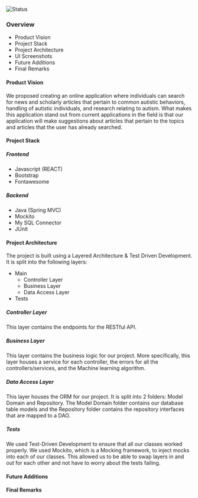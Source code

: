 ![Status](https://github.com/Software-Engineering-Final-Project/articleFetch/workflows/Java%20CI%20with%20Maven/badge.svg)

### Overview
- Product Vision
- Project Stack
- Project Architecture
- UI Screenshots
- Future Additions
- Final Remarks

#### Product Vision
We proposed creating an online application where individuals can search for news and scholarly articles that pertain to common autistic behaviors, handling of autistic individuals, and research relating to autism. What makes this application stand out from current applications in the field is that our application will make suggestions about articles that pertain to the topics and articles that the user has already searched.

#### Project Stack
##### Frontend
- Javascript (REACT)
- Bootstrap
- Fontawesome

##### Backend
- Java (Spring MVC)
- Mockito
- My SQL Connector
- JUnit


#### Project Architecture
The project is built using a Layered Architecture & Test Driven Development. It is split into the following layers:
- Main
    - Controller Layer
    - Business Layer
    - Data Access Layer
- Tests

##### Controller Layer
This layer contains the endpoints for the RESTful API. 

##### Business Layer
This layer contains the business logic for our project. More specifically, this layer houses a service for each controller, the errors for all the controllers/services, and the Machine learning algorithm.

##### Data Access Layer
This layer houses the ORM for our project. It is split into 2 folders: Model Domain and Repository. The Model Domain folder contains our database table models and the Repository folder contains the repository interfaces that are mapped to a DAO.

##### Tests
We used Test-Driven Development to ensure that all our classes worked properly. We used Mockito, which is a Mocking framework, to inject mocks into each of our classes. This allowed us to be able to swap layers in and out for each other and not have to worry about the tests failing.

#### Future Additions

#### Final Remarks

